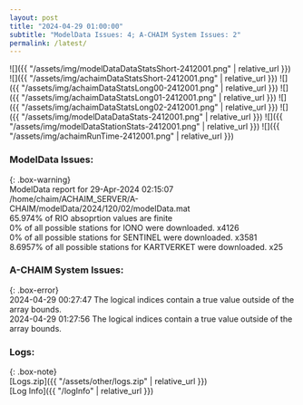 ```yaml
---
layout: post
title: "2024-04-29 01:00:00"
subtitle: "ModelData Issues: 4; A-CHAIM System Issues: 2"
permalink: /latest/
---
```


![]({{ "/assets/img/modelDataDataStatsShort-2412001.png" | relative_url }})
![]({{ "/assets/img/achaimDataStatsShort-2412001.png" | relative_url }})
![]({{ "/assets/img/achaimDataStatsLong00-2412001.png" | relative_url }})
![]({{ "/assets/img/achaimDataStatsLong01-2412001.png" | relative_url }})
![]({{ "/assets/img/achaimDataStatsLong02-2412001.png" | relative_url }})
![]({{ "/assets/img/modelDataDataStats-2412001.png" | relative_url }})
![]({{ "/assets/img/modelDataStationStats-2412001.png" | relative_url }})
![]({{ "/assets/img/achaimRunTime-2412001.png" | relative_url }})


### ModelData Issues:  
  
{: .box-warning}  
 ModelData report for 29-Apr-2024 02:15:07   
 /home/chaim/ACHAIM_SERVER/A-CHAIM/modelData/2024/120/02/modelData.mat   
 65.974% of RIO absoprtion values are finite   
 0% of all possible stations for IONO were downloaded. x4126   
 0% of all possible stations for SENTINEL were downloaded. x3581   
 8.6957% of all possible stations for KARTVERKET were downloaded. x25   
  
### A-CHAIM System Issues:  
  
{: .box-error}  
2024-04-29 00:27:47 The logical indices contain a true value outside of the array bounds.  
2024-04-29 01:27:56 The logical indices contain a true value outside of the array bounds.  

### Logs:  
  
{: .box-note}  
[Logs.zip]({{ "/assets/other/logs.zip" | relative_url }})  
[Log Info]({{ "/logInfo" | relative_url }})  
